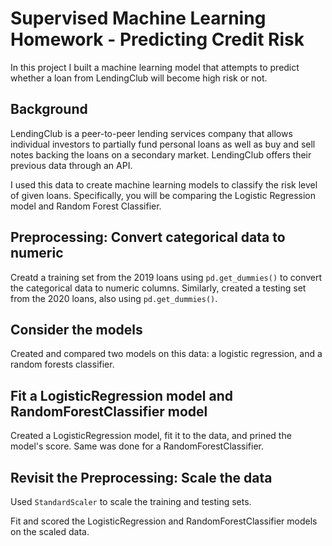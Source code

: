 # Supervised Machine Learning Homework - Predicting Credit Risk

In this project I built a machine learning model that attempts to predict whether a loan from LendingClub will become high risk or not. 

## Background

LendingClub is a peer-to-peer lending services company that allows individual investors to partially fund personal loans as well as buy and sell notes backing the loans on a secondary market. LendingClub offers their previous data through an API.

I used this data to create machine learning models to classify the risk level of given loans. Specifically, you will be comparing the Logistic Regression model and Random Forest Classifier.


## Preprocessing: Convert categorical data to numeric

Creatd a training set from the 2019 loans using `pd.get_dummies()` to convert the categorical data to numeric columns. Similarly, created a testing set from the 2020 loans, also using `pd.get_dummies()`. 

## Consider the models

Created and compared two models on this data: a logistic regression, and a random forests classifier. 

## Fit a LogisticRegression model and RandomForestClassifier model

Created a LogisticRegression model, fit it to the data, and prined the model's score. Same was done for a RandomForestClassifier. 

## Revisit the Preprocessing: Scale the data

 Used `StandardScaler` to scale the training and testing sets. 

Fit and scored the LogisticRegression and RandomForestClassifier models on the scaled data. 